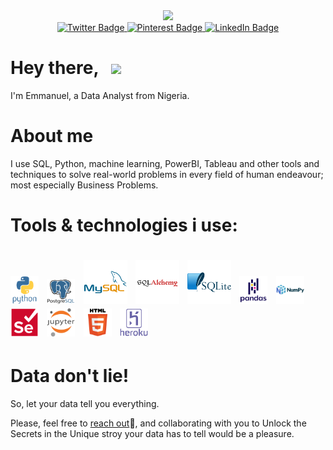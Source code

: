 <div id="header" align="center">
  <img src="https://media.giphy.com/media/M9gbBd9nbDrOTu1Mqx/giphy.gif" width="100"/>
</div>


<div id="badges" align="center">
  <a href="your-twitter-URL">
    <img src="https://img.shields.io/badge/Twitter-blue?style=for-the-badge&logo=twitter&logoColor=white" alt="Twitter Badge"/>
  </a>

   <a href="your-pinterest-URL">
    <img src="https://img.shields.io/badge/Pinterest-red?style=for-the-badge&logo=pinterest&logoColor=white" alt="Pinterest     Badge"/>
  </a>
  
  <a href="https://www.linkedin.com/in/emmanuel-obi-81957773">
    <img src="https://img.shields.io/badge/LinkedIn-blue?style=for-the-badge&logo=linkedin&logoColor=white" alt="LinkedIn Badge"/>
  </a>


</div>


<h1> Hey there, &nbsp;  
  <img src="https://media.giphy.com/media/hvRJCLFzcasrR4ia7z/giphy.gif" width="30px"/>
</h1>
  I'm Emmanuel, a Data Analyst from Nigeria.
 &nbsp;  
  
# About me
I use SQL, Python, machine learning, PowerBI, Tableau and other tools and techniques to solve real-world problems in every field of human endeavour; most especially Business Problems.
&nbsp;  


<h1> Tools & technologies i use: <h1/>
<img src="https://github.com/devicons/devicon/blob/master/icons/python/python-original-wordmark.svg" title="Python" alt="Python" width="45" height="45"/>&nbsp;
<img src="https://github.com/devicons/devicon/blob/master/icons/postgresql/postgresql-original-wordmark.svg" title="Postgresql" alt="Postgresql" width="45" height="40"/>&nbsp;
<img src="https://github.com/devicons/devicon/blob/55609aa5bd817ff167afce0d965585c92040787a/icons/mysql/mysql-original-wordmark.svg?plain=1" title="MySQL" alt="MySQL" width="70" height="70"/>&nbsp;
<img src="https://github.com/devicons/devicon/blob/55609aa5bd817ff167afce0d965585c92040787a/icons/sqlalchemy/sqlalchemy-original-wordmark.svg" title="SQLAlchemy" alt="sqlalchemy" width="70" height="70"/>&nbsp;
<img src="https://github.com/devicons/devicon/blob/55609aa5bd817ff167afce0d965585c92040787a/icons/sqlite/sqlite-original-wordmark.svg" title="SQLite" alt="SQLite" width="70" height="70"/>&nbsp;
<img src="https://github.com/devicons/devicon/blob/master/icons/pandas/pandas-original-wordmark.svg" title="Pandas" alt="Pandas" width="45" height="45"/>&nbsp;
<img src="https://github.com/devicons/devicon/blob/master/icons/numpy/numpy-original-wordmark.svg" title="Numpy " alt="Numpy" width="45" height="45"/>&nbsp;
<img src="https://github.com/devicons/devicon/blob/master/icons/selenium/selenium-original.svg" title="Selenium" alt="Selenium" width="45" height="45"/>&nbsp;
<img src="https://github.com/devicons/devicon/blob/master/icons/jupyter/jupyter-original-wordmark.svg" title="Jupyter" alt="Jupyter" width="45" height="45"/>&nbsp;
<img src="https://github.com/devicons/devicon/blob/master/icons/html5/html5-original-wordmark.svg" title="html5" alt="html5" width="45" height="45"/>&nbsp;
<img src="https://github.com/devicons/devicon/blob/master/icons/heroku/heroku-original-wordmark.svg" title="Heroku" alt="Heroku" width="45" height="45"/>&nbsp;  
&nbsp;  
  
<h1> Data don't lie! </h1>
So, let your data tell you everything.

Please, feel free to [reach out](https://url.com)💬, and collaborating with you to Unlock the Secrets in the Unique stroy your data has to tell would be a pleasure.



<!--
**EnuelOB-1/EnuelOB-1** is a ✨ _special_ ✨ repository because its `README.md` (this file) appears on your GitHub profile.

Here are some ideas to get you started:

- 🔭 I’m currently working on ...
- 🌱 I’m currently learning ...
- 👯 I’m looking to collaborate on ...
- 🤔 I’m looking for help with ...
- 💬 Ask me about ...
- 📫 How to reach me: ...
- 😄 Pronouns: ...
- ⚡ Fun fact: ...
-->
